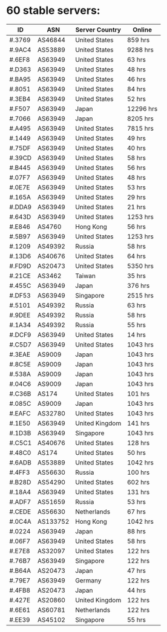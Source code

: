 # 60 stable servers:

| ID | ASN | Server Country | Online |
| ------ | ------ | ------ | ------ |
| #.3769 | AS46844 | United States | 859 hrs |
| #.9AC4 | AS53889 | United States | 9288 hrs |
| #.6EF8 | AS63949 | United States | 63 hrs |
| #.D363 | AS63949 | United States | 48 hrs |
| #.BA95 | AS63949 | United States | 46 hrs |
| #.8051 | AS63949 | United States | 84 hrs |
| #.3EB4 | AS63949 | United States | 52 hrs |
| #.F507 | AS63949 | Japan | 12296 hrs |
| #.7066 | AS63949 | Japan | 8205 hrs |
| #.A495 | AS63949 | United States | 7815 hrs |
| #.1449 | AS63949 | United States | 49 hrs |
| #.75DF | AS63949 | United States | 40 hrs |
| #.39CD | AS63949 | United States | 58 hrs |
| #.B445 | AS63949 | United States | 56 hrs |
| #.07F7 | AS63949 | United States | 48 hrs |
| #.0E7E | AS63949 | United States | 53 hrs |
| #.165A | AS63949 | United States | 29 hrs |
| #.DDA9 | AS63949 | United States | 21 hrs |
| #.643D | AS63949 | United States | 1253 hrs |
| #.E846 | AS4760 | Hong Kong | 56 hrs |
| #.5B97 | AS63949 | United States | 1253 hrs |
| #.1209 | AS49392 | Russia | 58 hrs |
| #.13D6 | AS40676 | United States | 64 hrs |
| #.FD9D | AS20473 | United States | 5350 hrs |
| #.21CE | AS3462 | Taiwan | 35 hrs |
| #.455C | AS63949 | Japan | 376 hrs |
| #.DF53 | AS63949 | Singapore | 2515 hrs |
| #.5101 | AS49392 | Russia | 63 hrs |
| #.9DEE | AS49392 | Russia | 58 hrs |
| #.1A34 | AS49392 | Russia | 55 hrs |
| #.DCF9 | AS63949 | United States | 14 hrs |
| #.C5D7 | AS63949 | United States | 1043 hrs |
| #.3EAE | AS9009 | Japan | 1043 hrs |
| #.8C5E | AS9009 | Japan | 1043 hrs |
| #.538A | AS9009 | Japan | 1043 hrs |
| #.04C6 | AS9009 | Japan | 1043 hrs |
| #.C36B | AS174 | United States | 101 hrs |
| #.085C | AS9009 | Japan | 1043 hrs |
| #.EAFC | AS32780 | United States | 1043 hrs |
| #.1E50 | AS63949 | United Kingdom | 141 hrs |
| #.1D3B | AS63949 | Singapore | 1043 hrs |
| #.C5C1 | AS40676 | United States | 128 hrs |
| #.48C0 | AS174 | United States | 50 hrs |
| #.6ADB | AS53889 | United States | 1042 hrs |
| #.4FF3 | AS56630 | Russia | 100 hrs |
| #.B28D | AS54290 | United States | 602 hrs |
| #.18A4 | AS63949 | United States | 131 hrs |
| #.ADF7 | AS51659 | Russia | 53 hrs |
| #.CEDE | AS56630 | Netherlands | 67 hrs |
| #.0C4A | AS133752 | Hong Kong | 1042 hrs |
| #.0224 | AS63949 | Japan | 88 hrs |
| #.06F7 | AS63949 | United States | 58 hrs |
| #.E7E8 | AS32097 | United States | 122 hrs |
| #.76B7 | AS63949 | Singapore | 122 hrs |
| #.B64A | AS20473 | Japan | 47 hrs |
| #.79E7 | AS63949 | Germany | 122 hrs |
| #.4FB8 | AS20473 | Japan | 44 hrs |
| #.427E | AS20860 | United Kingdom | 122 hrs |
| #.6E61 | AS60781 | Netherlands | 122 hrs |
| #.EE39 | AS45102 | Singapore | 55 hrs |

